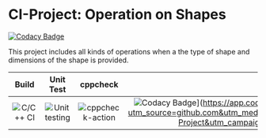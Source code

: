 # CI-Project: Operation on Shapes

[![Codacy Badge](https://api.codacy.com/project/badge/Grade/f0742b91af584617860d9a6ab4ce7df6)](https://app.codacy.com/manual/99002459/CI-Project?utm_source=github.com&utm_medium=referral&utm_content=99002459/CI-Project&utm_campaign=Badge_Grade_Dashboard)

This project includes all kinds of operations when a the type of shape and dimensions of the shape is provided.



|Build|Unit Test|cppcheck|Codacy|
|:--:|:--:|:--:|:--:|
|![C/C++ CI](https://github.com/99002459/CI-Project/workflows/C/C++%20CI/badge.svg)|![Unit testing](https://github.com/99002459/CI-Project/workflows/Unit%20testing/badge.svg)|![cppcheck-action](https://github.com/99002459/CI-Project/workflows/cppcheck-action/badge.svg)|![Codacy Badge](https://api.codacy.com/project/badge/Grade/f0742b91af584617860d9a6ab4ce7df6)](https://app.codacy.com/manual/99002459/CI-Project?utm_source=github.com&utm_medium=referral&utm_content=99002459/CI-Project&utm_campaign=Badge_Grade_Dashboard)|
